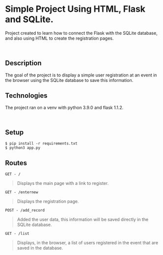# Simple Project Using HTML, Flask and SQLite.
Project created to learn how to connect the Flask with the SQLite database, and also using HTML to create the registration pages.

&nbsp;


## Description
The goal of the project is to display a simple user registration at an event in the browser using the SQLite database to save this information.
## Technologies
The project ran on a venv with python 3.9.0 and flask 1.1.2.

&nbsp;

## Setup
```
$ pip install -r requirements.txt
$ python3 app.py
```

## Routes

`GET - /`
> Displays the main page with a link to register.

`GET - /enternew`
> Displays the registration page.

`POST - /add_record`
> Added the user data, this information will be saved directly in the SQLite database.

`GET - /list`
> Displays, in the browser, a list of users registered in the event that are saved in the database.